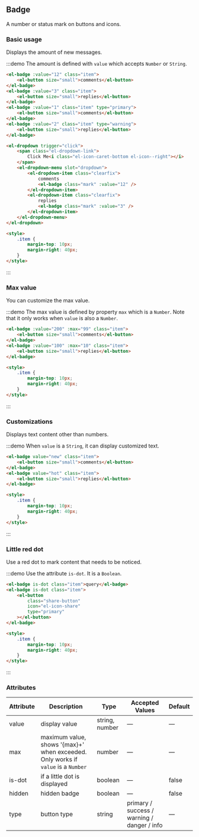 ## Badge

A number or status mark on buttons and icons.

### Basic usage

Displays the amount of new messages.

:::demo The amount is defined with `value` which accepts `Number` or `String`.

```html
<el-badge :value="12" class="item">
	<el-button size="small">comments</el-button>
</el-badge>
<el-badge :value="3" class="item">
	<el-button size="small">replies</el-button>
</el-badge>
<el-badge :value="1" class="item" type="primary">
	<el-button size="small">comments</el-button>
</el-badge>
<el-badge :value="2" class="item" type="warning">
	<el-button size="small">replies</el-button>
</el-badge>

<el-dropdown trigger="click">
	<span class="el-dropdown-link">
		Click Me<i class="el-icon-caret-bottom el-icon--right"></i>
	</span>
	<el-dropdown-menu slot="dropdown">
		<el-dropdown-item class="clearfix">
			comments
			<el-badge class="mark" :value="12" />
		</el-dropdown-item>
		<el-dropdown-item class="clearfix">
			replies
			<el-badge class="mark" :value="3" />
		</el-dropdown-item>
	</el-dropdown-menu>
</el-dropdown>

<style>
	.item {
		margin-top: 10px;
		margin-right: 40px;
	}
</style>
```

:::

### Max value

You can customize the max value.

:::demo The max value is defined by property `max` which is a `Number`. Note that it only works when `value` is also a `Number`.

```html
<el-badge :value="200" :max="99" class="item">
	<el-button size="small">comments</el-button>
</el-badge>
<el-badge :value="100" :max="10" class="item">
	<el-button size="small">replies</el-button>
</el-badge>

<style>
	.item {
		margin-top: 10px;
		margin-right: 40px;
	}
</style>
```

:::

### Customizations

Displays text content other than numbers.

:::demo When `value` is a `String`, it can display customized text.

```html
<el-badge value="new" class="item">
	<el-button size="small">comments</el-button>
</el-badge>
<el-badge value="hot" class="item">
	<el-button size="small">replies</el-button>
</el-badge>

<style>
	.item {
		margin-top: 10px;
		margin-right: 40px;
	}
</style>
```

:::

### Little red dot

Use a red dot to mark content that needs to be noticed.

:::demo Use the attribute `is-dot`. It is a `Boolean`.

```html
<el-badge is-dot class="item">query</el-badge>
<el-badge is-dot class="item">
	<el-button
		class="share-button"
		icon="el-icon-share"
		type="primary"
	></el-button>
</el-badge>

<style>
	.item {
		margin-top: 10px;
		margin-right: 40px;
	}
</style>
```

:::

### Attributes

| Attribute | Description                                                                      | Type           | Accepted Values                             | Default |
| --------- | -------------------------------------------------------------------------------- | -------------- | ------------------------------------------- | ------- |
| value     | display value                                                                    | string, number | —                                           | —       |
| max       | maximum value, shows '{max}+' when exceeded. Only works if `value` is a `Number` | number         | —                                           | —       |
| is-dot    | if a little dot is displayed                                                     | boolean        | —                                           | false   |
| hidden    | hidden badge                                                                     | boolean        | —                                           | false   |
| type      | button type                                                                      | string         | primary / success / warning / danger / info | —       |
